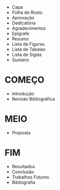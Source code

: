 * Capa
* Folha de Rosto
* Aprovação
* Dedicatória
* Agradecimentos
* Epígrafe
* Resumo
* Lista de Figuras
* Lista de Tabelas
* Lista de Siglas
* Sumário

# COMEÇO
* Introdução
* Revisão Bibliográfica



# MEIO
* Proposta


# FIM
* Resultados
* Conclusão
* Trabalhos Futuros
* Bibliografia